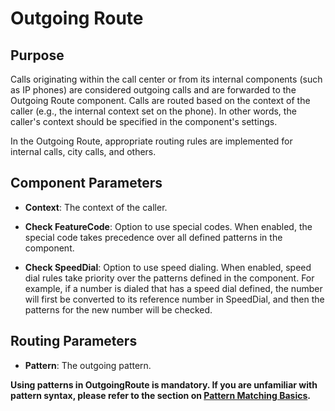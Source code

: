# Outgoing Route

## Purpose

Calls originating within the call center or from its internal components (such as IP phones) are considered outgoing calls and are forwarded to the Outgoing Route component. Calls are routed based on the context of the caller (e.g., the internal context set on the phone). In other words, the caller's context should be specified in the component's settings.

In the Outgoing Route, appropriate routing rules are implemented for internal calls, city calls, and others.

## Component Parameters

- **Context**: The context of the caller.

- **Check FeatureCode**: Option to use special codes. When enabled, the special code takes precedence over all defined patterns in the component.

- **Check SpeedDial**: Option to use speed dialing. When enabled, speed dial rules take priority over the patterns defined in the component. For example, if a number is dialed that has a speed dial defined, the number will first be converted to its reference number in SpeedDial, and then the patterns for the new number will be checked.

## Routing Parameters

- **Pattern**: The outgoing pattern.

**Using patterns in OutgoingRoute is mandatory. If you are unfamiliar with pattern syntax, please refer to the section on **[Pattern Matching Basics](/pbx/advance-settings/matchpattern)**.**